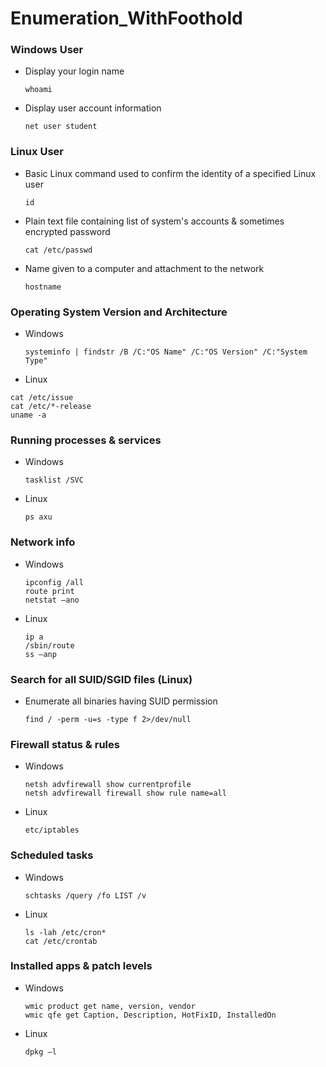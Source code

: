# Enumeration_WithFoothold

 ### Windows User

 * Display your login name
   ```
   whoami
   ```
 * Display user account information
   ```
   net user student
   ```
 ### Linux User
 * Basic Linux command used to confirm the identity of a specified Linux user
   ```
   id
   ```
 * Plain text file containing list of system's accounts & sometimes encrypted password
   ```
   cat /etc/passwd 
   ```
 * Name given to a computer and attachment to the network
   ```
   hostname
   ```
### Operating System Version and Architecture
 * Windows
   ```
   systeminfo | findstr /B /C:"OS Name" /C:"OS Version" /C:"System Type"
   ```
  * Linux
   ```
   cat /etc/issue
   cat /etc/*-release
   uname -a
   ```
### Running processes & services 
 * Windows
   ```
   tasklist /SVC
   ```
 * Linux
   ```
   ps axu
   ```
### Network info
 * Windows
   ```
   ipconfig /all
   route print
   netstat –ano 
   ```
 * Linux
   ```
   ip a 
   /sbin/route 
   ss –anp  
   ```
### Search for all SUID/SGID files (Linux)
 * Enumerate all binaries having SUID permission
   ```
   find / -perm -u=s -type f 2>/dev/null
   ```
### Firewall status & rules
 * Windows
   ```
   netsh advfirewall show currentprofile
   netsh advfirewall firewall show rule name=all
   ```
 * Linux
   ```
   etc/iptables
   ```
### Scheduled tasks
 * Windows
   ```
   schtasks /query /fo LIST /v
   ```
 * Linux
   ```
   ls -lah /etc/cron*
   cat /etc/crontab
   ```
### Installed apps & patch levels
 * Windows
   ```
   wmic product get name, version, vendor
   wmic qfe get Caption, Description, HotFixID, InstalledOn
   ```
 * Linux
   ```
   dpkg –l
   ```
